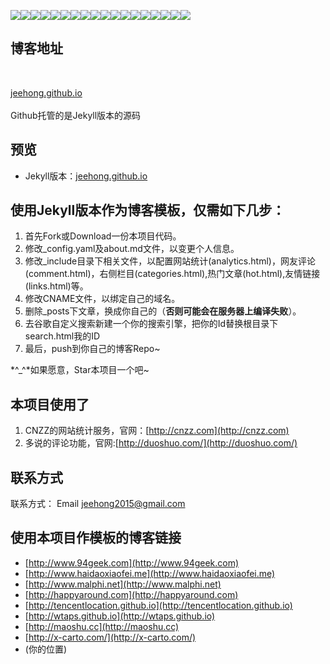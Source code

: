 ![](http://i.imgur.com/c2IW5Qt.png)![](http://i.imgur.com/c2IW5Qt.png)![](http://i.imgur.com/c2IW5Qt.png)![](http://i.imgur.com/c2IW5Qt.png)![](http://i.imgur.com/c2IW5Qt.png)![](http://i.imgur.com/c2IW5Qt.png)![](http://i.imgur.com/c2IW5Qt.png)![](http://i.imgur.com/c2IW5Qt.png)![](http://i.imgur.com/c2IW5Qt.png)![](http://i.imgur.com/c2IW5Qt.png)![](http://i.imgur.com/c2IW5Qt.png)![](http://i.imgur.com/c2IW5Qt.png)![](http://i.imgur.com/c2IW5Qt.png)![](http://i.imgur.com/c2IW5Qt.png)![](http://i.imgur.com/c2IW5Qt.png)![](http://i.imgur.com/c2IW5Qt.png)![](http://i.imgur.com/c2IW5Qt.png)![](http://i.imgur.com/c2IW5Qt.png)
## 博客地址

<br />

[jeehong.github.io](https://jeehong.github.io/)
<br />
<br />Github托管的是Jekyll版本的源码
## 预览

* Jekyll版本：[jeehong.github.io](https://jeehong.github.io/)

## 使用Jekyll版本作为博客模板，仅需如下几步：

1. 首先Fork或Download一份本项目代码。 
2. 修改_config.yaml及about.md文件，以变更个人信息。 
3. 修改_include目录下相关文件，以配置网站统计(analytics.html)，网友评论(comment.html)，右侧栏目(categories.html),热门文章(hot.html),友情链接(links.html)等。 
4. 修改CNAME文件，以绑定自己的域名。 
5. 删除_posts下文章，换成你自己的（**否则可能会在服务器上编译失败**）。 
6. 去谷歌自定义搜索新建一个你的搜索引擎，把你的Id替换根目录下search.html我的ID
7. 最后，push到你自己的博客Repo~ 

 *^_^*如果愿意，Star本项目一个吧~ 

## 本项目使用了

1. CNZZ的网站统计服务，官网：[http://cnzz.com](http://cnzz.com) 
2. 多说的评论功能，官网:[http://duoshuo.com/](http://duoshuo.com/)

## 联系方式

联系方式： Email <jeehong2015@gmail.com>


## 使用本项目作模板的博客链接

* [http://www.94geek.com](http://www.94geek.com)  
* [http://www.haidaoxiaofei.me](http://www.haidaoxiaofei.me)  
* [http://www.malphi.net](http://www.malphi.net)  
* [http://happyaround.com](http://happyaround.com)  
* [http://tencentlocation.github.io](http://tencentlocation.github.io)  
* [http://wtaps.github.io](http://wtaps.github.io) 
* [http://maoshu.cc](http://maoshu.cc)
* [http://x-carto.com/](http://x-carto.com/)
* (你的位置)  


